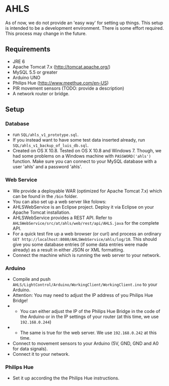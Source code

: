 # AHLS

As of now, we do not provide an 'easy way' for setting up things.
This setup is intended to be a development environment. There is some effort required.
This process may change in the future.

## Requirements
- JRE 6
- Apache Tomcat 7.x (http://tomcat.apache.org/)
- MySQL 5.5 or greater
- Arduino UNO
- Philips Hue (http://www.meethue.com/en-US)
- PIR movement sensors (TODO: provide a description)
- A network router or bridge.

## Setup

### Database
- run `SQL/ahls_v1_prototype.sql`.
- If you instead want to have some test data inserted already, run `SQL/ahls_v1_backup_of_luis_db.sql`.
- Created on OS X 10.8. Tested on OS X 10.8 and Windows 7. Though, we had some problems on a Windows machine with `PASSWORD('ahls')` function.
Make sure you can connect to your MySQL database with a user 'ahls' and a password 'ahls'.

### Web Service
- We provide a deployable WAR (optimized for Apache Tomcat 7.x) which can be found in the `/bin` folder.
- You can also set up a web server like folows:
- AHLSWebService is an Eclipse project. Deploy it via Eclipse on your Apache Tomcat installation.
- AHLSWebService provides a REST API. Refer to `AHLSWebService/src/at/ahls/web/rest/api/AHLS.java` for the complete API.
- For a quick test fire up a web browser (or curl) and process an ordinary `GET http://localhost:8080/AHLSWebService/ahls/log/10`. This should give you some database entries (if some data entries were made already) as a result in either JSON or XML formatting.
- Connect the machine which is running the web server to your network.

### Arduino
- Compile and push `AHLS/LightControl/Arduino/WorkingClient/WorkingClient.ino` to your Arduino.
- Attention: You may need to adjust the IP address of you Philips Hue Bridge!
- - You can either adjust the IP of the Philips Hue Bridge in the code of the Arduino or in the IP settings of your router (at this time, we use `192.168.0.244`)
- - The same is true for the web server. We use `192.168.0.242` at this time.
- Connect to movement sensors to your Arduino (5V, GND, GND and A0 for data signals).
- Connect it to your network.

### Philips Hue
- Set it up according the the Philips Hue instructions.
